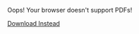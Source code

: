 <object data="/assets/2024-04-01-Free-Range-Programming.pdf" width="1000" height="1000" type="application/pdf"><p>Oops! Your browser doesn't support PDFs!</p>
    <p><a href="/assets/2024-04-01-Free-Range-Programming.pdf">Download Instead</a></p></object>

<script src="https://utteranc.es/client.js" 
        repo="guitarvydas/guitarvydas.github.io" 
        issue-term="pathname" 
        theme="github-light" 
        crossorigin="anonymous" 
        async> 
</script> 
